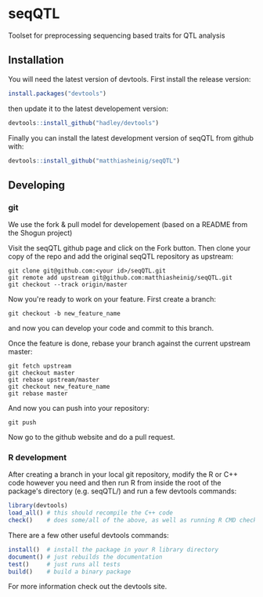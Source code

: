 # seqQTL
Toolset for preprocessing sequencing based traits for QTL analysis

## Installation

You will need the latest version of devtools. First install the release version:

```R
install.packages("devtools")
```

then update it to the latest developement version:

```R
devtools::install_github("hadley/devtools")
```

Finally you can install the latest development version of seqQTL from github with:

```R
devtools::install_github("matthiasheinig/seqQTL")
```

## Developing

### git

We use the fork & pull model for developement (based on a README from the Shogun project)

Visit the seqQTL github page and click on the Fork button. Then clone your copy of the repo and add the original seqQTL repository as upstream:

```
git clone git@github.com:<your id>/seqQTL.git
git remote add upstream git@github.com:matthiasheinig/seqQTL.git
git checkout --track origin/master
```

Now you're ready to work on your feature. First create a branch:

```
git checkout -b new_feature_name
```

and now you can develop your code and commit to this branch.

Once the feature is done, rebase your branch against the current upstream master:

```
git fetch upstream
git checkout master
git rebase upstream/master
git checkout new_feature_name
git rebase master
```

And now you can push into your repository:

```
git push
```

Now go to the github website and do a pull request.

### R development

After creating a branch in your local git repository, modify the R or C++ code however you need and then run R from inside the root of the package's directory (e.g. seqQTL/) and run a few devtools commands:

```R
library(devtools)
load_all() # this should recompile the C++ code
check()    # does some/all of the above, as well as running R CMD check
```

There are a few other useful devtools commands:

```R
install()  # install the package in your R library directory
document() # just rebuilds the documentation
test()     # just runs all tests
build()    # build a binary package
```

For more information check out the devtools site.
